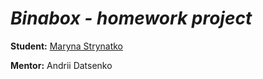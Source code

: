 # _Binabox - homework project_

**Student:** [Maryna Strynatko][def]

**Mentor:** Andrii Datsenko

[def]: https://github.com/marynamango